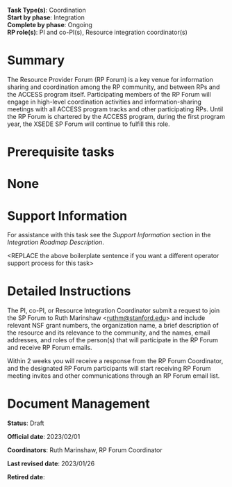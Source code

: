 **Task Type(s)**: Coordination  
**Start by phase**: Integration  
**Complete by phase**: Ongoing  
**RP role(s)**: PI and co-PI(s), Resource integration coordinator(s)

# Summary

The Resource Provider Forum (RP Forum) is a key venue for information
sharing and coordination among the RP community, and between RPs and the
ACCESS program itself. Participating members of the RP Forum will engage
in high-level coordination activities and information-sharing meetings
with all ACCESS program tracks and other participating RPs. Until the RP
Forum is chartered by the ACCESS program, during the first program year,
the XSEDE SP Forum will continue to fulfill this role.

# Prerequisite tasks

# None

# Support Information

For assistance with this task see the *Support Information* section in
the *Integration Roadmap Description*.

\<REPLACE the above boilerplate sentence if you want a different
operator support process for this task\>

# Detailed Instructions

The PI, co-PI, or Resource Integration Coordinator submit a request to
join the SP Forum to Ruth Marinshaw \<ruthm@stanford.edu\> and include
relevant NSF grant numbers, the organization name, a brief description
of the resource and its relevance to the community, and the names, email
addresses, and roles of the person(s) that will participate in the RP
Forum and receive RP Forum emails.

Within 2 weeks you will receive a response from the RP Forum
Coordinator, and the designated RP Forum participants will start
receiving RP Forum meeting invites and other communications through an
RP Forum email list.

# Document Management

**Status**: Draft

**Official date**: 2023/02/01

**Coordinators**: Ruth Marinshaw, RP Forum Coordinator

**Last revised date**: 2023/01/26

**Retired date**:

